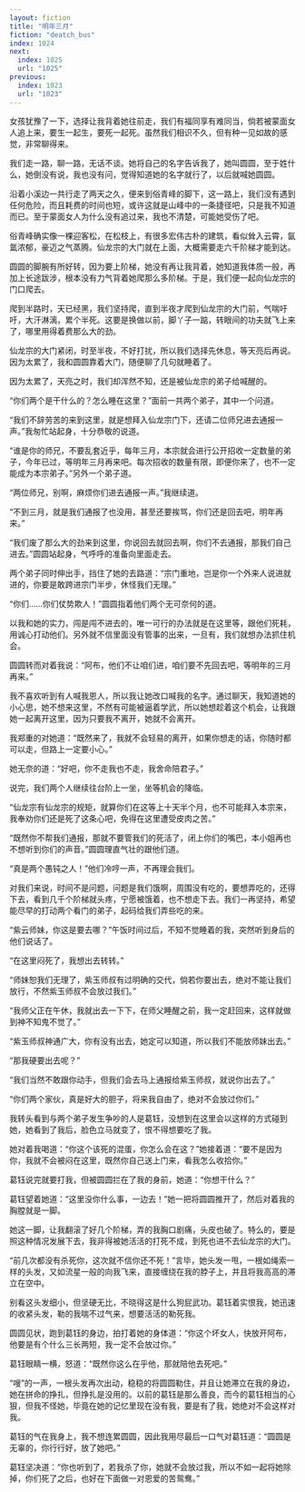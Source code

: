 ```yaml
---
layout: fiction
title: "明年三月"
fiction: "deatch_bus"
index: 1024
next:
  index: 1025
  url: "1025"
previous:
  index: 1023
  url: "1023"
---
```

女孩犹豫了一下，选择让我背着她往前走，我们有福同享有难同当，倘若被蒙面女人追上来，要生一起生，要死一起死。虽然我们相识不久，但有种一见如故的感觉，非常聊得来。

我们走一路，聊一路，无话不谈。她将自己的名字告诉我了，她叫圆圆，至于姓什么，她倒没有说，我也没有问，觉得知道她的名字就行了，以后就喊她圆圆。

沿着小溪边一共行走了两天之久，便来到俗青峰的脚下，这一路上，我们没有遇到任何危险，而且耗费的时间也短，或许这就是山峰中的一条捷径吧，只是我不知道而已。至于蒙面女人为什么没有追过来，我也不清楚，可能她受伤了吧。

俗青峰确实像一棵迎客松，在松枝上，有很多宏伟古朴的建筑，看似耸入云霄，氤氲浓郁，豪迈之气蒸腾。仙龙宗的大门就在上面，大概需要走六千阶梯才能到达。

圆圆的脚腕有所好转，因为要上阶梯，她没有再让我背着，她知道我体质一般，再加上长途跋涉，根本没有力气背着她爬那么多阶梯。于是，我们便一起向仙龙宗的门口爬去。

爬到半路时，天已经黑，我们坚持爬，直到半夜才爬到仙龙宗的大门前，气喘吁吁，大汗淋漓，累个半死。这要是换做以前，脚丫子一踮，转眼间的功夫就飞上来了，哪里用得着费那么大的劲。

仙龙宗的大门紧闭，时至半夜，不好打扰，所以我们选择先休息，等天亮后再说。因为太累了，我和圆圆靠着大门，随便聊了几句就睡着了。

因为太累了，天亮之时，我们却浑然不知，还是被仙龙宗的弟子给喊醒的。

“你们两个是干什么的？怎么睡在这里？”面前一共两个弟子，其中一个问道。

“我们不辞劳苦的来到这里，就是想拜入仙龙宗门下，还请二位师兄进去通报一声。”我匆忙站起身，十分恭敬的说道。

“谁是你的师兄，不要乱套近乎，每年三月，本宗就会进行公开招收一定数量的弟子，今年已过，等明年三月再来吧。每次招收的数量有限，即便你来了，也不一定能成为本宗弟子。”另外一个弟子道。

“两位师兄，别啊，麻烦你们进去通报一声。”我继续道。

“不到三月，就是我们通报了也没用，甚至还要挨骂，你们还是回去吧，明年再来。”

“我们废了那么大的劲来到这里，你说回去就回去啊，你们不去通报，那我们自己进去。”圆圆站起身，气呼呼的准备向里面走去。

两个弟子同时伸出手，挡住了她的去路道：“宗门重地，岂是你一个外来人说进就进的，你要是敢跨进宗门半步，休怪我们无理。”

“你们……你们仗势欺人！”圆圆指着他们两个无可奈何的道。

以我和她的实力，闯是闯不进去的，唯一可行的办法就是在这里等，跟他们死耗，用诚心打动他们。另外就不信里面没有管事的出来，一旦有，我们就想办法抓住机会。

圆圆转而对着我说：“阿布，他们不让咱们进，咱们要不先回去吧，等明年的三月再来。”

我不喜欢听到有人喊我恩人，所以我让她改口喊我的名字。通过聊天，我知道她的小心思，她不想来这里，不然有可能被逼着学武，所以她想趁着这个机会，让我跟她一起离开这里，因为只要我不离开，她就不会离开。

我郑重的对她道：“既然来了，我就不会轻易的离开，如果你想走的话，你随时都可以走，但路上一定要小心。”

她无奈的道：“好吧，你不走我也不走，我舍命陪君子。”

说完，我们两个人继续往台阶上一坐，坐等机会的降临。

“仙龙宗有仙龙宗的规矩，就算你们在这等上十天半个月，也不可能拜入本宗来，我奉劝你们还是死了这条心吧，免得在这里遭受皮肉之苦。”

“既然你不帮我们通报，那就不要管我们的死活了，闭上你们的嘴巴，本小姐再也不想听到你们的声音。”圆圆理直气壮的跟他们道。

“真是两个愚钝之人！”他们冷哼一声，不再理会我们。

对我们来说，时间不是问题，问题是我们饿啊，周围没有吃的，要想弄吃的，还得下去，看到几千个阶梯就头疼，宁愿被饿着，也不想走下去。我们一再坚持，希望能尽早的打动两个看门的弟子，起码给我们弄些吃的来。

“紫云师妹，你这是要去哪？”午饭时间过后，不知不觉睡着的我，突然听到身后的他们说话了。

“在这里闷死了，我想出去转转。”

“师妹恕我们无理了，紫玉师叔有过明确的交代，倘若你要出去，绝对不能让我们放行，不然紫玉师叔不会放过我们。”

“我师父正在午休，我就出去一下下，在师父睡醒之前，我一定赶回来，这样就做到神不知鬼不觉了。”

“紫玉师叔神通广大，你有没有出去，她定可以知道，所以我们不能放师妹出去。”

“那我硬要出去呢？”

“我们当然不敢跟你动手，但我们会去马上通报给紫玉师叔，就说你出去了。”

“你们两个家伙，真是好大的胆子，将来我自由了，绝对不会放过你们。”

我转头看到与两个弟子发生争吵的人是葛钰，没想到在这里会以这样的方式碰到她，她看到了我后，脸色立马就变了，恨不得想要吃了我。

她对着我喝道：“你这个该死的混蛋，你怎么会在这？”她接着道：“要不是因为你，我就不会被闷在这里，既然你自己送上门来，看我怎么收拾你。”

葛钰说完就要打我，但被圆圆拦在了我的身前，她道：“你想干什么？”

葛钰望着她道：“这里没你什么事，一边去！”她一把将圆圆推开了，然后对着我的胸膛就是一脚。

她这一脚，让我翻滚了好几个阶梯，弄的我胸口剧痛，头皮也破了。特么的，要是照这种情况发展下去，我非得被她活活的打死不成，到死也进不去仙龙宗的大门。

“前几次都没有杀死你，这次就不信你还不死！”言毕，她头发一甩，一根如绳索一样的头发，又如流星一般的向我飞来，直接缠绕在我的脖子上，并且将我高高的滞立在空中。

别看这头发细小，但坚硬无比，不晓得这是什么狗屁武功。葛钰着实恨我，她迅速的收紧头发，勒的我喘不过气来，想要活活的勒死我。

圆圆见状，跑到葛钰的身边，拍打着她的身体道：“你这个坏女人，快放开阿布，他要是有个什么三长两短，我一定不会放过你。”

葛钰眼睛一横，怒道：“既然你这么在乎他，那就陪他去死吧。”

“嗖”的一声，一根头发再次出动，稳稳的将圆圆勒住，并且让她滞立在我的身边，她在拼命的挣扎，但挣扎是没用的。以前的葛钰是那么善良，而今的葛钰相当的心狠，但我不怪她，毕竟在她的记忆里现在没有我，要是有了我，她绝对不会这样对我。

葛钰的气在我身上，我不想连累圆圆，因此我用尽最后一口气对葛钰道：“圆圆是无辜的，你行行好，放了她吧。”

葛钰坚决道：“你也听到了，若我杀了你，她就不会放过我，所以不如一起将她除掉，你们死了之后，也好在下面做一对恩爱的苦鸳鸯。”